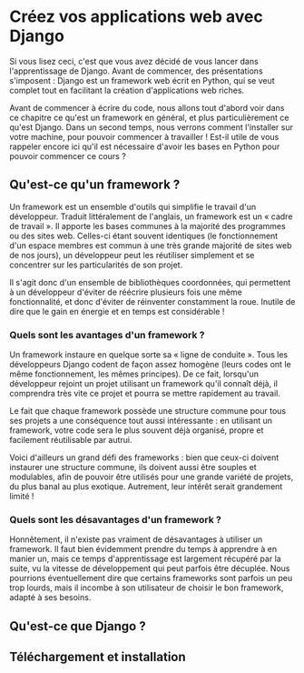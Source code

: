 Créez vos applications web avec Django
======================================

Si vous lisez ceci, c'est que vous avez décidé de vous lancer dans l'apprentissage de Django. Avant de commencer, des présentations s'imposent : Django est un framework web écrit en Python, qui se veut complet tout en facilitant la création d'applications web riches.

Avant de commencer à écrire du code, nous allons tout d'abord voir dans ce chapitre ce qu'est un framework en général, et plus particulièrement ce qu'est Django. Dans un second temps, nous verrons comment l'installer sur votre machine, pour pouvoir commencer à travailler ! Est-il utile de vous rappeler encore ici qu'il est nécessaire d'avoir les bases en Python pour pouvoir commencer ce cours ?

Qu'est-ce qu'un framework ?
---------------------------
Un framework est un ensemble d'outils qui simplifie le travail d'un développeur. Traduit littéralement de l'anglais, un framework est un « cadre de travail ». Il apporte les bases communes à la majorité des programmes ou des sites web. Celles-ci étant souvent identiques (le fonctionnement d'un espace membres est commun à une très grande majorité de sites web de nos jours), un développeur peut les réutiliser simplement et se concentrer sur les particularités de son projet.

Il s'agit donc d'un ensemble de bibliothèques coordonnées, qui permettent à un développeur d'éviter de réécrire plusieurs fois une même fonctionnalité, et donc d'éviter de réinventer constamment la roue. Inutile de dire que le gain en énergie et en temps est considérable !

### Quels sont les avantages d'un framework ?

Un framework instaure en quelque sorte sa « ligne de conduite ». Tous les développeurs Django codent de façon assez homogène (leurs codes ont le même fonctionnement, les mêmes principes). De ce fait, lorsqu'un développeur rejoint un projet utilisant un framework qu'il connaît déjà, il comprendra très vite ce projet et pourra se mettre rapidement au travail.

Le fait que chaque framework possède une structure commune pour tous ses projets a une conséquence tout aussi intéressante : en utilisant un framework, votre code sera le plus souvent déjà organisé, propre et facilement réutilisable par autrui.

Voici d'ailleurs un grand défi des frameworks : bien que ceux-ci doivent instaurer une structure commune, ils doivent aussi être souples et modulables, afin de pouvoir être utilisés pour une grande variété de projets, du plus banal au plus exotique. Autrement, leur intérêt serait grandement limité !

### Quels sont les désavantages d'un framework ?

Honnêtement, il n'existe pas vraiment de désavantages à utiliser un framework. Il faut bien évidemment prendre du temps à apprendre à en manier un, mais ce temps d'apprentissage est largement récupéré par la suite, vu la vitesse de développement qui peut parfois être décuplée. Nous pourrions éventuellement dire que certains frameworks sont parfois un peu trop lourds, mais il incombe à son utilisateur de choisir le bon framework, adapté à ses besoins.


Qu'est-ce que Django ?
----------------------


Téléchargement et installation
------------------------------